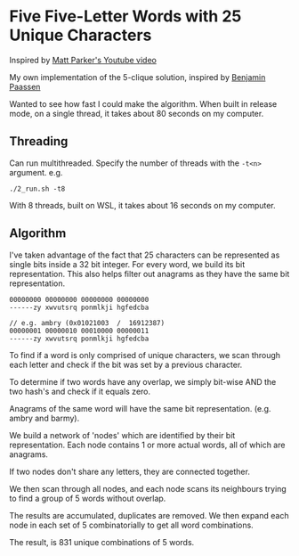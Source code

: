 # Five Five-Letter Words with 25 Unique Characters

Inspired by [Matt Parker's Youtube video](https://youtu.be/_-AfhLQfb6w)

My own implementation of the 5-clique solution, inspired by [Benjamin Paassen](https://gitlab.com/bpaassen/five_clique)

Wanted to see how fast I could make the algorithm.
When built in release mode, on a single thread, it takes about 80 seconds on my computer.

## Threading
Can run multithreaded. Specify the number of threads with the `-t<n>` argument. e.g.

`./2_run.sh -t8`

With 8 threads, built on WSL, it takes about 16 seconds on my computer.


## Algorithm
I've taken advantage of the fact that 25 characters can be represented as single bits inside a 32 bit integer.
For every word, we build its bit representation. This also helps filter out anagrams as they have the same bit representation.

```
00000000 00000000 00000000 00000000
------zy xwvutsrq ponmlkji hgfedcba

// e.g. ambry (0x01021003  /  16912387)
00000001 00000010 00010000 00000011
------zy xwvutsrq ponmlkji hgfedcba
```

To find if a word is only comprised of unique characters, we scan through each letter and check if the bit was set by a previous character.

To determine if two words have any overlap, we simply bit-wise AND the two hash's and check if it equals zero.

Anagrams of the same word will have the same bit representation. (e.g. ambry and barmy).

We build a network of 'nodes' which are identified by their bit representation. Each node contains 1 or more actual words, all of which are anagrams.

If two nodes don't share any letters, they are connected together.

We then scan through all nodes, and each node scans its neighbours trying to find a group of 5 words without overlap.

The results are accumulated, duplicates are removed. We then expand each node in each set of 5 combinatorially to get all word combinations.

The result, is 831 unique combinations of 5 words.
